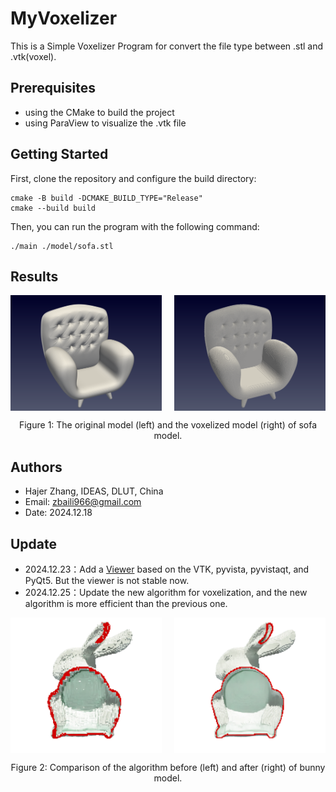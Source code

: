 # MyVoxelizer
This is a Simple Voxelizer Program for convert the file type between .stl and .vtk(voxel).
## Prerequisites

* using the CMake to build the project
* using ParaView to visualize the .vtk file

## Getting Started

First, clone the repository and configure the build directory:
```
cmake -B build -DCMAKE_BUILD_TYPE="Release"
cmake --build build
```
Then, you can run the program with the following command:
```
./main ./model/sofa.stl
```

## Results

<div style="display: flex; justify-content: space-between;">
    <img src="./doc/stl.png" alt="Image 1" style="width: 48%;">
    <img src="./doc/512.png" alt="Image 2" style="width: 48%;">
</div>
<p style="text-align: center;">Figure 1: The original model (left) and the voxelized model (right) of sofa model.</p>


## Authors
* Hajer Zhang, IDEAS, DLUT, China
* Email: zbaili966@gmail.com
* Date: 2024.12.18

## Update
* 2024.12.23：Add a [Viewer](./Viewer.py) based on the VTK, pyvista, pyvistaqt, and PyQt5. But the viewer is not stable now.
* 2024.12.25：Update the new algorithm for voxelization, and the new algorithm is more efficient than the previous one.
<div style="display: flex; justify-content: space-between;">
    <img src="./doc/before.png" alt="Image 1" style="width: 48%;">
    <img src="./doc/after.png" alt="Image 2" style="width: 48%;">
</div>

<p style="text-align: center;">Figure 2: Comparison of the algorithm before (left) and after (right) of bunny model.</p>


